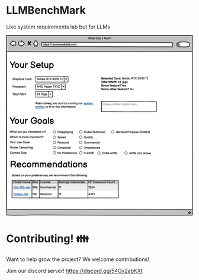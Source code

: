 # LLMBenchMark
Like system requirements lab but for LLMs

![Mockup](mockup_llm.png)

# Contributing! 👪

Want to help grow the project? We welcome contributions!

Join our discord server! https://discord.gg/54Gx2abKXt